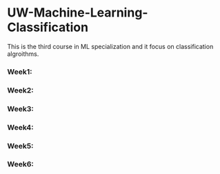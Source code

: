 # UW-Machine-Learning-Classification 
This is the third course in ML specialization and it focus on classification algroithms.

### Week1:
### Week2:
### Week3:
### Week4:
### Week5:
### Week6:
